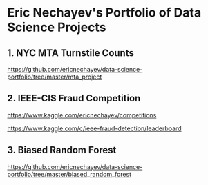 # Eric Nechayev's Portfolio of Data Science Projects

## 1. NYC MTA Turnstile Counts
https://github.com/ericnechayev/data-science-portfolio/tree/master/mta_project

## 2. IEEE-CIS Fraud Competition
https://www.kaggle.com/ericnechayev/competitions

https://www.kaggle.com/c/ieee-fraud-detection/leaderboard

## 3. Biased Random Forest
https://github.com/ericnechayev/data-science-portfolio/tree/master/biased_random_forest
